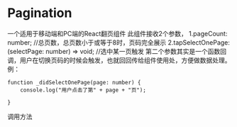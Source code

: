 # Pagination
一个适用于移动端和PC端的React翻页组件
此组件接收2个参数，
1.pageCount: number; //总页数，总页数小于或等于8时，页码完全展示
2.tapSelectOnePage: (selectPage: number) => void; //选中某一页触发
第二个参数其实是一个函数回调，用户在切换页码的时候会触发，也就回回传给组件使用处，方便做数据处理。
例：

    function _didSelectOnePage(page: number) {
        console.log("用户点击了第" + page + "页");
        
    }
    
    
    
    
   
 调用方法    

#
<PageComponent  pageCount={12}  tapSelectOnePage={_didSelectOnePage}></PageComponent>
#

